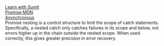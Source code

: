 [Learn with Sumit](https://www.youtube.com/watch?v=IUBd76UQb34)  
[Promise MDN](https://developer.mozilla.org/en-US/docs/Web/JavaScript/Guide/Using_promises)    
[Asynchronous](https://www.w3schools.com/js/js_callback.asp)  
Promise nesting is a control structure to limit the scope of catch statements. Specifically, a nested catch only catches failures in its scope and below, not errors higher up in the chain outside the nested scope. When used correctly, this gives greater precision in error recovery.
